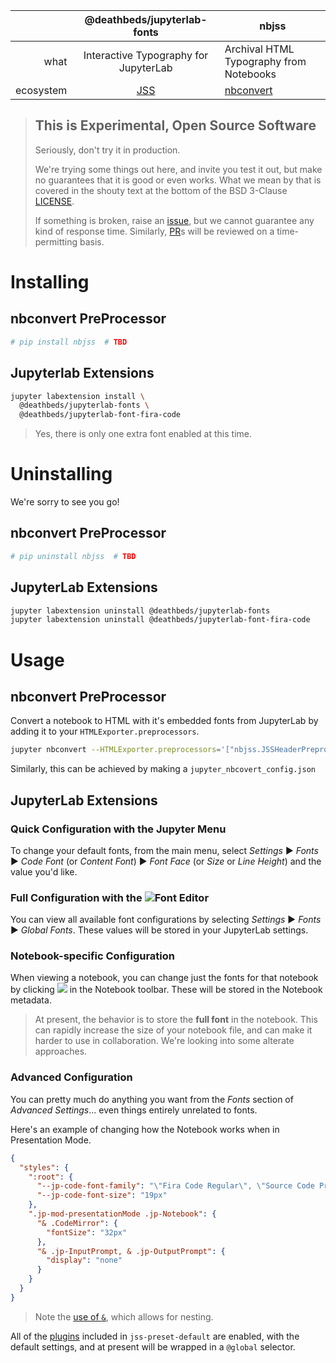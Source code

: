 |           |      @deathbeds/jupyterlab-fonts      | nbjss                                             |
| --------: | :-----------------------------------: | ------------------------------------------------- |
|      what | Interactive Typography for JupyterLab | Archival HTML Typography from Notebooks           |
| ecosystem |       [JSS](http://cssinjs.org)       | [nbconvert](https://pypi.org/search/?q=nbconvert) |

> ## This is **Experimental**, **Open Source** Software
>
> Seriously, don't try it in production.
>
> We're trying some things out here, and invite you test it out, but make no
> guarantees that it is good or even works. What we mean by that is covered in
> the shouty text at the bottom of the BSD 3-Clause [LICENSE](./LICENSE).
>
> If something is broken, raise an
> [issue](https://github.com/deathbeds/jupyterlab-fonts/issues),
> but we cannot guarantee any kind of response time. Similarly,
> [PR](https://github.com/deathbeds/jupyterlab-fonts/pulls)s will be reviewed
> on a time-permitting basis.

# Installing

## nbconvert PreProcessor

```bash
# pip install nbjss  # TBD
```

## Jupyterlab Extensions

```bash
jupyter labextension install \
  @deathbeds/jupyterlab-fonts \
  @deathbeds/jupyterlab-font-fira-code
```

> Yes, there is only one extra font enabled at this time.

# Uninstalling

We're sorry to see you go!

## nbconvert PreProcessor

```bash
# pip uninstall nbjss  # TBD
```

## JupyterLab Extensions

```bash
jupyter labextension uninstall @deathbeds/jupyterlab-fonts
jupyter labextension uninstall @deathbeds/jupyterlab-font-fira-code
```

# Usage

## nbconvert PreProcessor

Convert a notebook to HTML with it's embedded fonts from JupyterLab by adding
it to your `HTMLExporter.preprocessors`.

```bash
jupyter nbconvert --HTMLExporter.preprocessors='["nbjss.JSSHeaderPreprocessor"]' Untitled.ipynb
```

Similarly, this can be achieved by making a `jupyter_nbcovert_config.json`

## JupyterLab Extensions

### Quick Configuration with the Jupyter Menu

To change your default fonts, from the main menu, select
_Settings_ ▶ _Fonts_ ▶ _Code Font_ (or _Content Font_) ▶ _Font Face_
(or _Size_ or _Line Height_) and the value you'd like.

### Full Configuration with the ![][fonts-icon]**Font Editor**

You can view all available font configurations by selecting _Settings_ ▶
_Fonts_ ▶ _Global Fonts_. These values will be stored in your JupyterLab
settings.

### Notebook-specific Configuration

When viewing a notebook, you can change just the fonts for that notebook by
clicking ![][fonts-icon] in the Notebook toolbar. These will be stored
in the Notebook metadata.

> At present, the behavior is to store the **full font** in the notebook. This
> can rapidly increase the size of your notebook file, and can make it
> harder to use in collaboration. We're looking into some alterate approaches.

[fonts-icon]: ./packages/jupyterlab-fonts/style/fonts.svg

### Advanced Configuration

You can pretty much do anything you want from the _Fonts_ section of
_Advanced Settings_... even things entirely unrelated to fonts.

Here's an example of changing how the Notebook works when in Presentation
Mode.

```json
{
  "styles": {
    ":root": {
      "--jp-code-font-family": "\"Fira Code Regular\", \"Source Code Pro\", monospace",
      "--jp-code-font-size": "19px"
    },
    ".jp-mod-presentationMode .jp-Notebook": {
      "& .CodeMirror": {
        "fontSize": "32px"
      },
      "& .jp-InputPrompt, & .jp-OutputPrompt": {
        "display": "none"
      }
    }
  }
}
```

> Note the [use of `&`](https://github.com/cssinjs/jss-nested#use--to-reference-selector-of-the-parent-rule), which allows for nesting.

All of the [plugins](http://cssinjs.org/plugins#jss-plugins) included in
`jss-preset-default` are enabled, with the default settings,
and at present will be wrapped in a `@global` selector.
